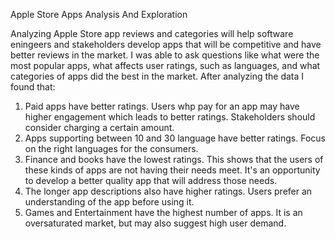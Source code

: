 Apple Store Apps Analysis And Exploration

Analyzing Apple Store app reviews and categories will help software eningeers and stakeholders develop apps that will be competitive and have better reviews in the market. I was able to ask questions like what were the most popular apps, what affects user ratings, such as languages, and what categories of apps did the best in the market. 
After analyzing the data I found that:
1. Paid apps have better ratings. Users whp pay for an app may have higher engagement which leads to better ratings. Stakeholders should consider charging a certain amount.  
2. Apps supporting between 10 and 30 language have better ratings. Focus on the right languages for the consumers.
3. Finance and books have the lowest ratings. This shows that the users of these kinds of apps are not having their needs meet. It's an opportunity to develop a better quality app that will  address those needs.
4. The longer app descriptions also have higher ratings. Users prefer an understanding of the app before using it.
5. Games and Entertainment have the highest number of apps. It is an oversaturated market, but may also suggest high user demand. 

